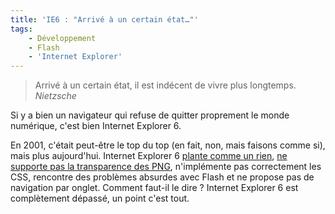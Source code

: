 ```yaml
---
title: 'IE6 : "Arrivé à un certain état…"'
tags:
    - Développement
    - Flash
    - 'Internet Explorer'
---
```


> Arrivé à un certain état, il est indécent de vivre plus longtemps.  
>  <cite>Nietzsche</cite>

Si y a bien un navigateur qui refuse de quitter proprement le monde numérique,
c'est bien Internet Explorer 6.

En 2001, c'était peut-être le top du top (en fait, non, mais faisons comme si),
mais plus aujourd'hui. Internet Explorer 6
[plante comme un rien](http://secunia.com/advisories/product/12366/),
[ne supporte pas la transparence des PNG](http://support.microsoft.com/kb/294714),
n'implémente pas correctement les CSS, rencontre des problèmes absurdes avec
Flash et ne propose pas de navigation par onglet. Comment faut-il le dire ?
Internet Explorer 6 est complètement dépassé, un point c'est tout.
